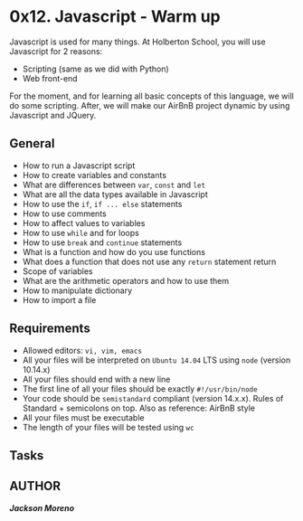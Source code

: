 # 0x12. Javascript - Warm up


Javascript is used for many things. At Holberton School, you will use Javascript for 2 reasons:

+ Scripting (same as we did with Python)
+ Web front-end

For the moment, and for learning all basic concepts of this language, we will do some scripting. After, we will make our AirBnB project dynamic by using Javascript and JQuery.


## General


+ How to run a Javascript script
+ How to create variables and constants
+ What are differences between `var`, `const` and `let`
+ What are all the data types available in Javascript
+ How to use the `if`, `if ... else` statements
+ How to use comments
+ How to affect values to variables
+ How to use `while` and for loops
+ How to use `break` and `continue` statements
+ What is a function and how do you use functions
+ What does a function that does not use any `return` statement return
+ Scope of variables
+ What are the arithmetic operators and how to use them
+ How to manipulate dictionary
+ How to import a file


## Requirements


+ Allowed editors: `vi, vim, emacs`
+ All your files will be interpreted on `Ubuntu 14.04` LTS using `node` (version 10.14.x)
+ All your files should end with a new line
+ The first line of all your files should be exactly `#!/usr/bin/node`
+ Your code should be `semistandard` compliant (version 14.x.x). Rules of Standard + semicolons on top. Also as reference: AirBnB style
+ All your files must be executable
+ The length of your files will be tested using `wc`


## Tasks


## AUTHOR
**_Jackson Moreno_**
